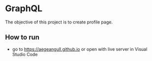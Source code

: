 # GraphQL

The objective of this project is to create profile page.

## How to run

- go to https://aegeangull.github.io or open with live server in Visual Studio Code